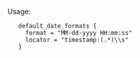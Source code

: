 Usage:
  ```hcl
     default_date_formats {
       format = "MM-dd-yyyy HH:mm:ss"
       locator = "timestamp:(.*)\\s"
     }
  ```